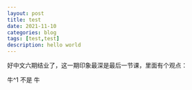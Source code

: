 ```yaml
---
layout: post
title: test
date: 2021-11-10
categories: blog
tags: [test,test]
description: hello world
---
```


好中文六期结业了，这一期印象最深是最后一节课，里面有个观点：

牛^1 不是 牛
